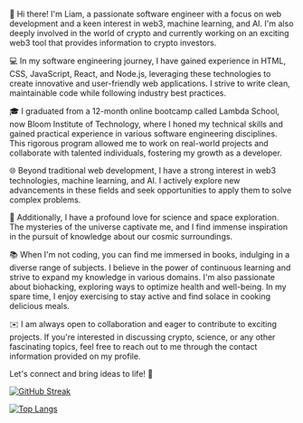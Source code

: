 👋 Hi there! I'm Liam, a passionate software engineer with a focus on web development and a keen interest in web3, machine learning, and AI. I'm also deeply involved in the world of crypto and currently working on an exciting web3 tool that provides information to crypto investors.

💻 In my software engineering journey, I have gained experience in HTML, CSS, JavaScript, React, and Node.js, leveraging these technologies to create innovative and user-friendly web applications. I strive to write clean, maintainable code while following industry best practices.

🎓 I graduated from a 12-month online bootcamp called Lambda School, now Bloom Institute of Technology, where I honed my technical skills and gained practical experience in various software engineering disciplines. This rigorous program allowed me to work on real-world projects and collaborate with talented individuals, fostering my growth as a developer.

🌐 Beyond traditional web development, I have a strong interest in web3 technologies, machine learning, and AI. I actively explore new advancements in these fields and seek opportunities to apply them to solve complex problems.

🚀 Additionally, I have a profound love for science and space exploration. The mysteries of the universe captivate me, and I find immense inspiration in the pursuit of knowledge about our cosmic surroundings.

📚 When I'm not coding, you can find me immersed in books, indulging in a diverse range of subjects. I believe in the power of continuous learning and strive to expand my knowledge in various domains. I'm also passionate about biohacking, exploring ways to optimize health and well-being. In my spare time, I enjoy exercising to stay active and find solace in cooking delicious meals.

✉️ I am always open to collaboration and eager to contribute to exciting projects. If you're interested in discussing crypto, science, or any other fascinating topics, feel free to reach out to me through the contact information provided on my profile.

Let's connect and bring ideas to life! 🌌

[![GitHub Streak](http://github-readme-streak-stats.herokuapp.com?user=curm90&theme=dark)](https://git.io/streak-stats)

[![Top Langs](https://github-readme-stats.vercel.app/api/top-langs/?username=curm90&layout=compact&theme=vision-friendly-dark)](https://github.com/anuraghazra/github-readme-stats)



<!--
**curm90/curm90** is a ✨ _special_ ✨ repository because its `README.md` (this file) appears on your GitHub profile.

Here are some ideas to get you started:

- 🔭 I’m currently working on ...
- 🌱 I’m currently learning ...
- 👯 I’m looking to collaborate on ...
- 🤔 I’m looking for help with ...
- 💬 Ask me about ...
- 📫 How to reach me: ...
- 😄 Pronouns: ...
- ⚡ Fun fact: ...
-->
